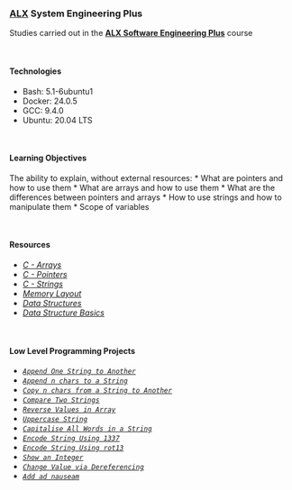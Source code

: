 ### [ALX](https://www.alxafrica.com/) System Engineering Plus

Studies carried out in the **[ALX Software Engineering Plus](https://www.alxafrica.com/software-engineering-plus/)** course

<br />

#### Technologies

* Bash:     5.1-6ubuntu1
* Docker:   24.0.5
* GCC:      9.4.0
* Ubuntu:   20.04 LTS

<br />

#### Learning Objectives

The ability to explain, without external resources:
    * What are pointers and how to use them
    * What are arrays and how to use them
    * What are the differences between pointers and arrays
    * How to use strings and how to manipulate them
    * Scope of variables

<br />

#### Resources

* _[C - Arrays](https://www.tutorialspoint.com/cprogramming/c_arrays.htm)_
* _[C - Pointers](https://www.tutorialspoint.com/cprogramming/c_pointers.htm)_
* _[C - Strings](https://www.tutorialspoint.com/cprogramming/c_strings.htm)_
* _[Memory Layout](https://aticleworld.com/memory-layout-of-c-program/)_
* _[Data Structures](https://www.geeksforgeeks.org/data-structures/)_
* _[Data Structure Basics](https://www.tutorialspoint.com/data_structures_algorithms/data_structures_basics.htm)_

<br />

#### Low Level Programming Projects

* _[`Append One String to Another`](0-strcat.c)_
* _[`Append n chars to a String`](1-strncat.c)_
* _[`Copy n chars from a String to Another`](2-strncpy.c)_
* _[`Compare Two Strings`](3-strcmp.c)_
* _[`Reverse Values in Array`](4-rev_array.c)_
* _[`Uppercase String`](5-string_toupper.c)_
* _[`Capitalise All Words in a String`](6-cap_string.c)_
* _[`Encode String Using 1337`](7-leet.c)_
* _[`Encode String Using rot13`](100-rot13.c)_
* _[`Show an Integer`](101-print_number.c)_
* _[`Change Value via Dereferencing`](102-magic.c)_
* _[`Add ad nauseam`](103-infinite_add.c)_

<br />
